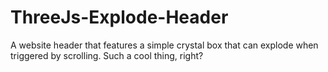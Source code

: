 # ThreeJs-Explode-Header
A website header that features a simple crystal box that can explode when triggered by scrolling. Such a cool thing, right?
